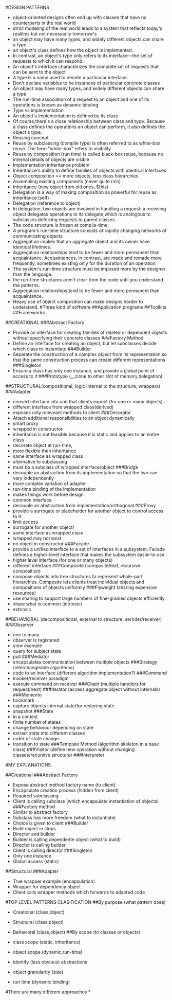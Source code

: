 #DESIGN PATTERNS
* object-oriented designs often end up with classes that have no counterparts in the real world
* strict modeling of the real world leads to a system that reflects today's realities but not necessarily tomorrow's
* an object may have many types, and widely different objects can share a type.
* an object's class defines how the object is implemented.
* In contrast, an object's type only refers to its interface—the set of requests to which it can respond.
* An object's interface characterizes the complete set of requests that can be sent to the object
* A type is a name used to denote a particular interface.
* Don't declare variables to be instances of particular concrete classes
* An object may have many types, and widely different objects can share a type
* The run-time association of a request to an object and one of its operations is known as dynamic binding
* Type vs implementation
* An object's implementation is defined by its class
* Of course,there's a close relationship between class and type. Because a class defines the operations an object can perform, it also defines the object's type.
* Reusing concept
* Reuse by subclassing (compile type) is often referred to as white-box reuse. The term "white-box" refers to visibility
* Reuse by composition (run time) is called black-box reuse, because no internal details of objects are visible
* Implementation inheritance problem
* Inheritance's ability to define families of objects with identical interfaces
* Object composition == more objects, less class hierarchies
* Assembling existing components (never quite rich)
* Inheritance (new object from old ones, $this)
* Delegation is a way of making composition as powerful for reuse as inheritance (self)
* Delegation (reference to object)
* In delegation, two objects are involved in handling a request: a receiving object delegates operations to its delegate,which is analogous to subclasses deferring requests to parent classes.
* The code structure is frozen at compile-time;
* A program's run-time structure consists of rapidly changing networks of communicating objects
* Aggregation implies that an aggregate object and its owner have identical lifetimes.
* Aggregation relationships tend to be fewer and more permanent than acquaintance. Acquaintances, in contrast, are made and remade more frequently, sometimes existing only for the duration of an operation
* The system's run-time structure must be imposed more by the designer than the language.
* the run-time structures aren't clear from the code until you understand the patterns.
* Aggregation relationships tend to be fewer and more permanent than acquaintance.
* Heavy use of object composition can make designs harder to understand.
#Three kind of software 
##Application programs
##Toolkits
##Frameworks




##CREATIONAL
###Abstract Factory
*   Provide an interface for creating families of related or dependent objects without specifying their concrete classes
###Factory Method 
*   Define an interface for creating an object, but let subclasses decide which class to instantiate
###Builder    
*   Separate the construction of a complex object from its representation so that the same construction process can create different representations
###Singleton 
*   Ensure a class has only one instance, and provide a global point of access to it
###Prototype (__clone to other slot of memory,delegation)

##STRUCTURAL(compositional, logic internal to the structure, wrappers)
###Adapter 
*   convert interface into one that clients expect (for one or many objects)
*   different interface from wrapped class(derived)
*   exposes only releveant methods to client
###Decorator 
*   Attach additional responsibilities to an object dynamically
*   smart proxy
*   wrapped in constructor
*   inheritance is not feasible because it is static and applies to an entire class
*   decorate object at run-time,
*   more flexible then inheritance
*   same interface as wrapped class
*   alternative to subclassing
*   must be a subclass of wrapped interface/object
###Bridge 
*   decouple an abstraction from its implementation so that the two can vary independently
*   more complex variation of adapter
*   run-time binding of the implementation
*   makes things work before design
*   common interface
*   decouple an abstraction from implementation/orthogonal
###Proxy 
*   provide a surrogate or placeholder for another object to control access to it
*   limit access
*   surrogate for another object/
*   same interface as wrapped class
*   wrapped may not exist
*   no object in constructor
###Facade 
*   provide a unified interface to a set of interfaces in a subsystem. Facade defines a higher-level interface that makes the subsystem easier to use
*   higher level interface (for one or many objects)
*   different interface 
###Composite (composite/leaf, recursive composition)
*   compose objects into tree structures to represent whole-part hierarchies. Composite lets clients treat individual objects and compositions of objects uniformly
###Flyweight (sharing expensive resources)
*   use sharing to support large numbers of fine-grained objects efficiently
*   share what is common (intrinsic)
*   extrinsic

##BEHAVIORAL (decompositional, external to structure, sernder/receiver)
###Observer 
*   one to many
*   observer is registered
*   view example
*   query for subject state
*   pull
###Mediator 
*   encapsulates communication between multiple objects
###Strategy (interchangeable algorithms)
*   code to an interface (different algorithm implementation?)
###Command 
*   invoker/receiver paradigm
*   execute command on receiver
###Chain (multiple handlers for request/next)
###Iterator (access aggregate object without internals)
###Memento 
*   bookmark
*   capture objects internal state/for restoring state
*   snapshot
###State 
*   in a context
*   finite numbet of states
*   change behaviour depending on state
*   extract state into different classes
*   order of state change
*   transition to state
###Template Method (algorithm skeleton in a base class)
###Visitor (define new operation without changing classes/recursive structure)
###Interpreter


#MY EXPLANATIONS

##Creational
###Abstract Factory
*   Expose abstract method factory name (to client) 
*   Encapsulate creation process (hidden from client)
*   Required subclassing
*   Client is calling subclass (which encapsulate instantiation of objects)
###Factory method
*   Similar to abstract factory 
*   Subclass has more freedom (what to instantiate)
*   Choice is given to client
###Builder
*   Build object in steps
*   Director and builder
*   Builder is calling dependente object (what to build)
*   Director is calling builder
*   Client is calling director
###Singleton
*   Only one instance 
*   Global access (static)

##Structural
###Adapter
*   True wrapper example (encapsulation)
*   Wrapper for dependency object
*   Client calls wrapper methods which forwards to adapted code

#TOP LEVEL PATTERNS CLASIFICATION
##By purpose (what pattern does)
*   Creational (class,object)
*   Structural (class,object)
*   Behavioral (class,object)
##By scope (to classes or objects)
*   class scope (static, inheritance)
*   object scope (dynamic,run-time)

*   identify (less obvious) abstractions
*   object granularity (size)
*   run time (dynamic binding)


#There are many different approaches
*   
